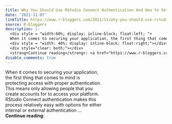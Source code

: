```yaml
---
title: Why You Should Use RStudio Connect Authentication And How to Set It Up
date: '2021-11-07'
linkTitle: https://www.r-bloggers.com/2021/11/why-you-should-use-rstudio-connect-authentication-and-how-to-set-it-up/
source: R-bloggers
description: |-
  <div style = "width:60%; display: inline-block; float:left; ">
  When it comes to securing your application, the first thing that comes to mind is protecting access with proper authentication. This means only allowing people that you create accounts for to access your platform. RStudio Connect authentication makes this process relatively easy with options for either internal or external authentication ...</div>
  <div style = "width: 40%; display: inline-block; float:right;"></div>
  <div style="clear: both;"></div>
  <strong>Continue reading</strong>: <a href="https://www.r-bloggers.com/2021/11/why-you- ...
disable_comments: true
---
```

<div style = "width:60%; display: inline-block; float:left; ">
When it comes to securing your application, the first thing that comes to mind is protecting access with proper authentication. This means only allowing people that you create accounts for to access your platform. RStudio Connect authentication makes this process relatively easy with options for either internal or external authentication ...</div>
<div style = "width: 40%; display: inline-block; float:right;"></div>
<div style="clear: both;"></div>
<strong>Continue reading</strong>: <a href="https://www.r-bloggers.com/2021/11/why-you- ...